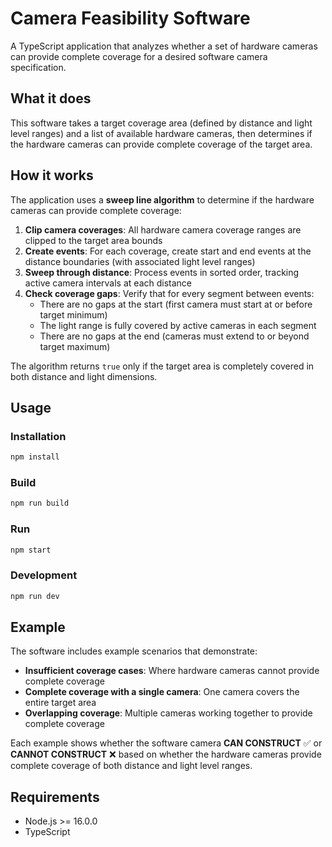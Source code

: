 # Camera Feasibility Software

A TypeScript application that analyzes whether a set of hardware cameras can provide complete coverage for a desired software camera specification.

## What it does

This software takes a target coverage area (defined by distance and light level ranges) and a list of available hardware cameras, then determines if the hardware cameras can provide complete coverage of the target area.

## How it works

The application uses a **sweep line algorithm** to determine if the hardware cameras can provide complete coverage:

1. **Clip camera coverages**: All hardware camera coverage ranges are clipped to the target area bounds
2. **Create events**: For each coverage, create start and end events at the distance boundaries (with associated light level ranges)
3. **Sweep through distance**: Process events in sorted order, tracking active camera intervals at each distance
4. **Check coverage gaps**: Verify that for every segment between events:
   - There are no gaps at the start (first camera must start at or before target minimum)
   - The light range is fully covered by active cameras in each segment
   - There are no gaps at the end (cameras must extend to or beyond target maximum)

The algorithm returns `true` only if the target area is completely covered in both distance and light dimensions.

## Usage

### Installation

```bash
npm install
```

### Build

```bash
npm run build
```

### Run

```bash
npm start
```

### Development

```bash
npm run dev
```

## Example

The software includes example scenarios that demonstrate:

- **Insufficient coverage cases**: Where hardware cameras cannot provide complete coverage
- **Complete coverage with a single camera**: One camera covers the entire target area
- **Overlapping coverage**: Multiple cameras working together to provide complete coverage

Each example shows whether the software camera **CAN CONSTRUCT** ✅ or **CANNOT CONSTRUCT** ❌ based on whether the hardware cameras provide complete coverage of both distance and light level ranges.

## Requirements

- Node.js >= 16.0.0
- TypeScript

